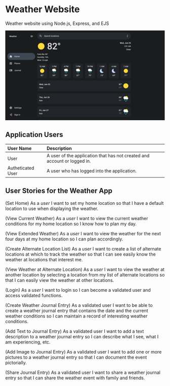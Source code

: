 # Weather Website

Weather website using Node.js, Express, and EJS

![weather.png](weather.png)

## Application Users

| User Name | Description |
| :--- | :--- |
| User | A user of the application that has not created and account or logged in. |
| Autheticated User | A user who has logged into the application. |

## User Stories for the Weather App

(Set Home) As a *user* I want to set my home location so that I have a default location to use when displaying the weather.

(View Current Weather) As a *user* I want to view the current weather conditions for my home location so I know how to plan my day.

(View Extended Weather) As a *user* I want to view the weather for the next four days at my home location so I can plan accordingly.

(Create Alternate Location List) As a *user* I want to create a list of alternate locations at which to track the weather so that I can see easily know the weather at locations that interest me.

(View Weather at Alternate Location) As a *user* I want to view the weather at another location by selecting a location from my list of alternate locations so that I can easily view the weather at other locations.

(Login) As a *user* I want to login so I can become a validated user and access validated functions.

(Create Weather Journal Entry) As a validated user I want to be able to create a weather journal entry that contains the date and the current weather conditions so I can maintain a record of interesting weather conditions.

(Add Text to Journal Entry) As a validated user I want to add a text description to a weather journal entry so I can describe what I see, what I am experiencing, etc.

(Add Image to Journal Entry) As a validated user I want to add one or more pictures to a weather journal entry so that I can document the event pictorially.

(Share Journal Entry) As a validated user I want to share a weather journal entry so that I can share the weather event with family and friends.
